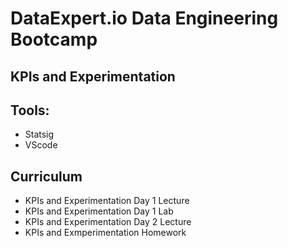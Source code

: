 #  DataExpert.io Data Engineering Bootcamp

## KPIs and Experimentation

## Tools:
- Statsig
- VScode

## Curriculum
- KPIs and Experimentation Day 1 Lecture
- KPIs and Experimentation Day 1 Lab
- KPIs and Experimentation Day 2 Lecture
- KPIs and Exmperimentation Homework
